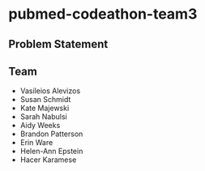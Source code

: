 # pubmed-codeathon-team3
## Problem Statement

## Team
- Vasileios Alevizos
- Susan Schmidt
- Kate Majewski
- Sarah Nabulsi
- Aidy Weeks
- Brandon Patterson
- Erin Ware
- Helen-Ann Epstein
- Hacer Karamese
